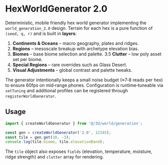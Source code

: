 HexWorldGenerator 2.0
=====================

Deterministic, mobile friendly hex world generator implementing the
`world_generation_2.0` design.  Terrain for each hex is a pure function of
`(seed, q, r)` and is built in **layers**:

1. **Continents & Oceans** – macro geography, plates and ridges.
2. **Regions** – mesoscale breakup with archetype elevation bias.
3. **Biomes** – base biome selection and palette.
3.5 **Clutter** – low poly asset set per biome.
4. **Special Regions** – rare overrides such as Glass Desert.
5. **Visual Adjustments** – global contrast and palette tweaks.

The generator intentionally keeps a small noise budget (≈7‑8 reads per hex)
to ensure 60fps on mid‑range phones.  Configuration is runtime‑tuneable via
`setTuning` and additional profiles can be registered through
`registerWorldGenerator`.

Usage
-----

```js
import { createWorldGenerator } from '@/3d/world/generation';

const gen = createWorldGenerator('2.0', 12345);
const tile = gen.get(10, -3);
console.log(tile.biome, tile.elevationBand);
```

The `tile` object also exposes `fields` (elevation, temperature, moisture,
ridge strength) and `clutter` array for rendering.

